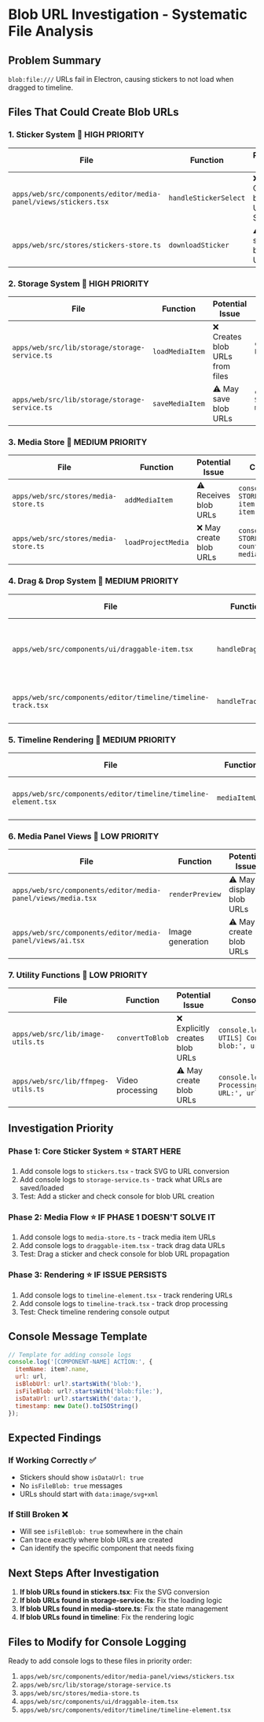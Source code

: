 # Blob URL Investigation - Systematic File Analysis

## Problem Summary
`blob:file:///` URLs fail in Electron, causing stickers to not load when dragged to timeline.

## Files That Could Create Blob URLs

### 1. **Sticker System** 🎯 HIGH PRIORITY
| File | Function | Potential Issue | Console Check |
|------|----------|----------------|---------------|
| `apps/web/src/components/editor/media-panel/views/stickers.tsx` | `handleStickerSelect` | ❌ Creates blob URLs for SVG | `console.log('[STICKER] URL created:', url)` |
| `apps/web/src/stores/stickers-store.ts` | `downloadSticker` | ⚠️ May store blob URLs | `console.log('[STICKER-STORE] Downloaded:', iconId)` |

### 2. **Storage System** 🎯 HIGH PRIORITY  
| File | Function | Potential Issue | Console Check |
|------|----------|----------------|---------------|
| `apps/web/src/lib/storage/storage-service.ts` | `loadMediaItem` | ❌ Creates blob URLs from files | `console.log('[STORAGE] Loading item:', id, 'URL:', url)` |
| `apps/web/src/lib/storage/storage-service.ts` | `saveMediaItem` | ⚠️ May save blob URLs | `console.log('[STORAGE] Saving item:', mediaItem.name, 'URL:', mediaItem.url)` |

### 3. **Media Store** 🎯 MEDIUM PRIORITY
| File | Function | Potential Issue | Console Check |
|------|----------|----------------|---------------|
| `apps/web/src/stores/media-store.ts` | `addMediaItem` | ⚠️ Receives blob URLs | `console.log('[MEDIA-STORE] Adding:', item.name, 'URL:', item.url)` |
| `apps/web/src/stores/media-store.ts` | `loadProjectMedia` | ❌ May create blob URLs | `console.log('[MEDIA-STORE] Loaded media count:', mediaItems.length)` |

### 4. **Drag & Drop System** 🎯 MEDIUM PRIORITY
| File | Function | Potential Issue | Console Check |
|------|----------|----------------|---------------|
| `apps/web/src/components/ui/draggable-item.tsx` | `handleDragStart` | ⚠️ Passes blob URLs in drag data | `console.log('[DRAG] Starting drag:', dragData.url)` |
| `apps/web/src/components/editor/timeline/timeline-track.tsx` | `handleTrackDrop` | ⚠️ Receives blob URLs | `console.log('[DROP] Received media:', mediaItem?.url)` |

### 5. **Timeline Rendering** 🎯 MEDIUM PRIORITY
| File | Function | Potential Issue | Console Check |
|------|----------|----------------|---------------|
| `apps/web/src/components/editor/timeline/timeline-element.tsx` | `mediaItemUrl` | ❌ Uses blob URLs for background | `console.log('[TIMELINE] Rendering with URL:', mediaItemUrl)` |

### 6. **Media Panel Views** 🎯 LOW PRIORITY
| File | Function | Potential Issue | Console Check |
|------|----------|----------------|---------------|
| `apps/web/src/components/editor/media-panel/views/media.tsx` | `renderPreview` | ⚠️ May display blob URLs | `console.log('[MEDIA-VIEW] Preview URL:', item.url)` |
| `apps/web/src/components/editor/media-panel/views/ai.tsx` | Image generation | ⚠️ May create blob URLs | `console.log('[AI-VIEW] Generated image URL:', url)` |

### 7. **Utility Functions** 🎯 LOW PRIORITY
| File | Function | Potential Issue | Console Check |
|------|----------|----------------|---------------|
| `apps/web/src/lib/image-utils.ts` | `convertToBlob` | ❌ Explicitly creates blob URLs | `console.log('[IMAGE-UTILS] Converting to blob:', url)` |
| `apps/web/src/lib/ffmpeg-utils.ts` | Video processing | ⚠️ May create blob URLs | `console.log('[FFMPEG] Processing result URL:', url)` |

## Investigation Priority

### Phase 1: Core Sticker System ⭐ START HERE
1. Add console logs to `stickers.tsx` - track SVG to URL conversion
2. Add console logs to `storage-service.ts` - track what URLs are saved/loaded  
3. Test: Add a sticker and check console for blob URL creation

### Phase 2: Media Flow ⭐ IF PHASE 1 DOESN'T SOLVE IT
1. Add console logs to `media-store.ts` - track media item URLs
2. Add console logs to `draggable-item.tsx` - track drag data URLs
3. Test: Drag a sticker and check console for blob URL propagation

### Phase 3: Rendering ⭐ IF ISSUE PERSISTS
1. Add console logs to `timeline-element.tsx` - track rendering URLs
2. Add console logs to `timeline-track.tsx` - track drop processing
3. Test: Check timeline rendering console output

## Console Message Template

```javascript
// Template for adding console logs
console.log('[COMPONENT-NAME] ACTION:', {
  itemName: item?.name,
  url: url,
  isBlobUrl: url?.startsWith('blob:'),
  isFileBlob: url?.startsWith('blob:file:'),
  isDataUrl: url?.startsWith('data:'),
  timestamp: new Date().toISOString()
});
```

## Expected Findings

### If Working Correctly ✅
- Stickers should show `isDataUrl: true`
- No `isFileBlob: true` messages
- URLs should start with `data:image/svg+xml`

### If Still Broken ❌
- Will see `isFileBlob: true` somewhere in the chain
- Can trace exactly where blob URLs are created
- Can identify the specific component that needs fixing

## Next Steps After Investigation

1. **If blob URLs found in stickers.tsx**: Fix the SVG conversion
2. **If blob URLs found in storage-service.ts**: Fix the loading logic  
3. **If blob URLs found in media-store.ts**: Fix the state management
4. **If blob URLs found in timeline**: Fix the rendering logic

## Files to Modify for Console Logging

Ready to add console logs to these files in priority order:
1. `apps/web/src/components/editor/media-panel/views/stickers.tsx`
2. `apps/web/src/lib/storage/storage-service.ts`  
3. `apps/web/src/stores/media-store.ts`
4. `apps/web/src/components/ui/draggable-item.tsx`
5. `apps/web/src/components/editor/timeline/timeline-element.tsx`